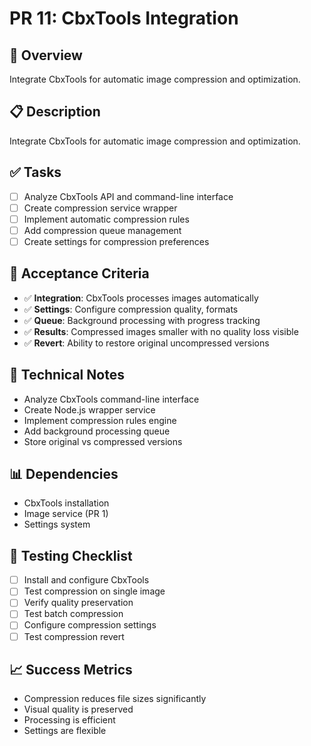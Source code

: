 # PR 11: CbxTools Integration

## 🎯 **Overview**
Integrate CbxTools for automatic image compression and optimization.

## 📋 **Description**
Integrate CbxTools for automatic image compression and optimization.

## ✅ **Tasks**
- [ ] Analyze CbxTools API and command-line interface
- [ ] Create compression service wrapper
- [ ] Implement automatic compression rules
- [ ] Add compression queue management
- [ ] Create settings for compression preferences

## 🧪 **Acceptance Criteria**
- ✅ **Integration**: CbxTools processes images automatically
- ✅ **Settings**: Configure compression quality, formats
- ✅ **Queue**: Background processing with progress tracking
- ✅ **Results**: Compressed images smaller with no quality loss visible
- ✅ **Revert**: Ability to restore original uncompressed versions

## 🔧 **Technical Notes**
- Analyze CbxTools command-line interface
- Create Node.js wrapper service
- Implement compression rules engine
- Add background processing queue
- Store original vs compressed versions

## 📊 **Dependencies**
- CbxTools installation
- Image service (PR 1)
- Settings system

## 🧪 **Testing Checklist**
- [ ] Install and configure CbxTools
- [ ] Test compression on single image
- [ ] Verify quality preservation
- [ ] Test batch compression
- [ ] Configure compression settings
- [ ] Test compression revert

## 📈 **Success Metrics**
- Compression reduces file sizes significantly
- Visual quality is preserved
- Processing is efficient
- Settings are flexible
